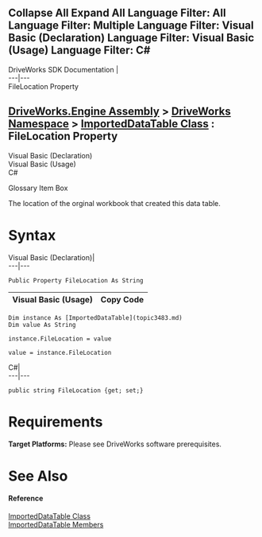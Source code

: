 Collapse All Expand All Language Filter: All  Language Filter: Multiple  Language Filter: Visual Basic (Declaration) Language Filter: Visual Basic (Usage) Language Filter: C#  
---  
DriveWorks SDK Documentation  |   
---|---  
FileLocation Property   
  
[DriveWorks.Engine Assembly](topic2156.md) > [DriveWorks Namespace](topic2159.md) > [ImportedDataTable Class](topic3483.md) : FileLocation Property  
---  
  
Visual Basic (Declaration)    
Visual Basic (Usage)    
C# 

Glossary Item Box

The location of the orginal workbook that created this data table. 

# Syntax

Visual Basic (Declaration)|   
---|---  
      
    
    Public Property FileLocation As String  
  
Visual Basic (Usage)| Copy Code  
---|---  
      
    
    Dim instance As [ImportedDataTable](topic3483.md)
    Dim value As String
     
    instance.FileLocation = value
     
    value = instance.FileLocation  
  
C#|   
---|---  
      
    
    public string FileLocation {get; set;}  
  
# Requirements

**Target Platforms:** Please see DriveWorks software prerequisites.

# See Also

#### Reference

[ImportedDataTable Class](topic3483.md)   
[ImportedDataTable Members](topic3484.md)


